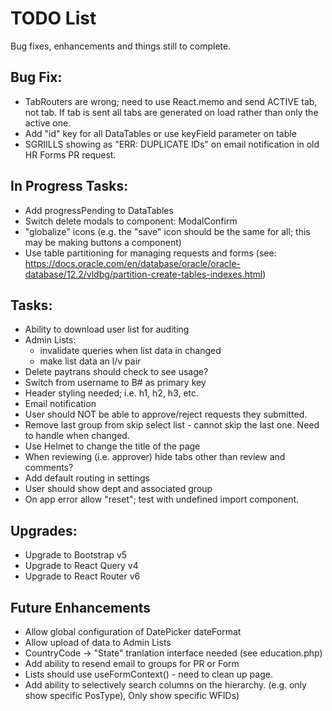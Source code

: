 # TODO List
Bug fixes, enhancements and things still to complete.

## Bug Fix:
 * TabRouters are wrong; need to use React.memo and send ACTIVE tab, not tab.  If tab is sent all tabs are generated on load rather than only the active one.
 * Add "id" key for all DataTables or use keyField parameter on table
 * SGRIILLS showing as "ERR: DUPLICATE IDs" on email notification in old HR Forms PR request.

## In Progress Tasks:
 * Add progressPending to DataTables
 * Switch delete modals to component: ModalConfirm
 * "globalize" icons (e.g. the "save" icon should be the same for all; this may be making buttons a component)
 * Use table partitioning for managing requests and forms (see: https://docs.oracle.com/en/database/oracle/oracle-database/12.2/vldbg/partition-create-tables-indexes.html)

## Tasks: 
 * Ability to download user list for auditing
 * Admin Lists: 
   * invalidate queries when list data in changed
   * make list data an l/v pair
 * Delete paytrans should check to see usage?
 * Switch from username to B# as primary key
 * Header styling needed; i.e. h1, h2, h3, etc.
 * Email notification
 * User should NOT be able to approve/reject requests they submitted.
 * Remove last group from skip select list - cannot skip the last one.  Need to handle when changed.
 * Use Helmet to change the title of the page
 * When reviewing (i.e. approver) hide tabs other than review and comments?
 * Add default routing in settings
 * User should show dept and associated group
 * On app error allow "reset"; test with undefined import component.

## Upgrades:
 * Upgrade to Bootstrap v5
 * Upgrade to React Query v4
 * Upgrade to React Router v6

## Future Enhancements
 * Allow global configuration of DatePicker dateFormat
 * Allow upload of data to Admin Lists
 * CountryCode -> "State" tranlation interface needed (see education.php)
 * Add ability to resend email to groups for PR or Form
 * Lists should use useFormContext() - need to clean up page.
 * Add ability to selectively search columns on the hierarchy. (e.g. only show specific PosType), Only show specific WFIDs)

